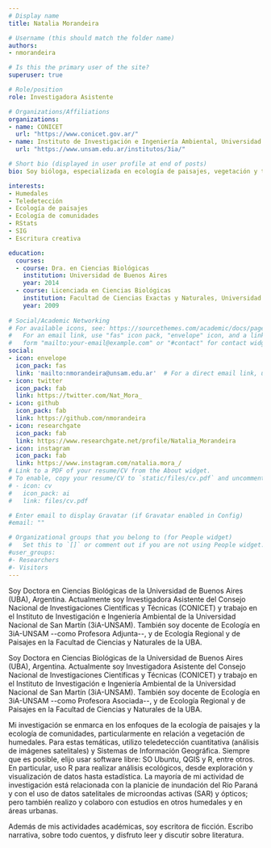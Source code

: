 ```yaml
---
# Display name
title: Natalia Morandeira

# Username (this should match the folder name)
authors:
- nmorandeira

# Is this the primary user of the site?
superuser: true

# Role/position
role: Investigadora Asistente

# Organizations/Affiliations
organizations:
- name: CONICET
  url: "https://www.conicet.gov.ar/"
- name: Instituto de Investigación e Ingeniería Ambiental, Universidad Nacional de San Martín
  url: "https://www.unsam.edu.ar/institutos/3ia/"

# Short bio (displayed in user profile at end of posts)
bio: Soy bióloga, especializada en ecología de paisajes, vegetación y teledetección. Investigadora y escritora de ficción.

interests:
- Humedales
- Teledetección
- Ecología de paisajes
- Ecología de comunidades
- RStats
- SIG
- Escritura creativa

education:
  courses:
  - course: Dra. en Ciencias Biológicas
    institution: Universidad de Buenos Aires
    year: 2014
  - course: Licenciada en Ciencias Biológicas
    institution: Facultad de Ciencias Exactas y Naturales, Universidad de Buenos Aires
    year: 2009
 
# Social/Academic Networking
# For available icons, see: https://sourcethemes.com/academic/docs/page-builder/#icons
#   For an email link, use "fas" icon pack, "envelope" icon, and a link in the
#   form "mailto:your-email@example.com" or "#contact" for contact widget.
social:
- icon: envelope
  icon_pack: fas
  link: 'mailto:nmorandeira@unsam.edu.ar'  # For a direct email link, use "mailto:test@example.org".
- icon: twitter
  icon_pack: fab
  link: https://twitter.com/Nat_Mora_
- icon: github
  icon_pack: fab
  link: https://github.com/nmorandeira
- icon: researchgate
  icon_pack: fab
  link: https://www.researchgate.net/profile/Natalia_Morandeira
- icon: instagram
  icon_pack: fab
  link: https://www.instagram.com/natalia.mora_/
# Link to a PDF of your resume/CV from the About widget.
# To enable, copy your resume/CV to `static/files/cv.pdf` and uncomment the lines below.
# - icon: cv
#   icon_pack: ai
#   link: files/cv.pdf

# Enter email to display Gravatar (if Gravatar enabled in Config)
#email: ""

# Organizational groups that you belong to (for People widget)
#   Set this to `[]` or comment out if you are not using People widget.
#user_groups:
#- Researchers
#- Visitors
---
```


Soy Doctora en Ciencias Biológicas de la Universidad de Buenos Aires (UBA), Argentina. Actualmente soy Investigadora Asistente del Consejo Nacional de Investigaciones Científicas y Técnicas (CONICET) y trabajo en el Instituto de Investigación e Ingeniería Ambiental de la Universidad Nacional de San Martín (3iA-UNSAM). También soy docente de Ecología en 3iA-UNSAM --como Profesora Adjunta--, y de Ecología Regional y de Paisajes en la Facultad de Ciencias y Naturales de la UBA. 

Soy Doctora en Ciencias Biológicas de la Universidad de Buenos Aires (UBA), Argentina. Actualmente soy Investigadora Asistente del Consejo Nacional de Investigaciones Científicas y Técnicas (CONICET) y trabajo en el Instituto de Investigación e Ingeniería Ambiental de la Universidad Nacional de San Martín (3iA-UNSAM). También soy docente de Ecología en 3iA-UNSAM --como Profesora Asociada--, y de Ecología Regional y de Paisajes en la Facultad de Ciencias y Naturales de la UBA. 

Mi investigación se enmarca en los enfoques de la ecología de paisajes y la ecología de comunidades, particularmente en relación a vegetación de humedales. Para estas temáticas, utilizo teledetección cuantitativa (análisis de imágenes satelitales) y Sistemas de Información Geográfica. Siempre que es posible, elijo usar software libre: SO Ubuntu, QGIS y R, entre otros. En particular, uso R para realizar análisis ecológicos, desde exploración y visualización de datos hasta estadística. La mayoría de mi actividad de investigación está relacionada con la planicie de inundación del Río Paraná y con el uso de datos satelitales de microondas activas (SAR) y ópticos; pero también realizo y colaboro con estudios en otros humedales y en áreas urbanas.

Además de mis actividades académicas, soy escritora de ficción. Escribo narrativa, sobre todo cuentos, y disfruto leer y discutir sobre literatura.